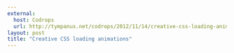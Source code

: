 ```yaml
---
external: 
  host: Codrops
  url: http://tympanus.net/codrops/2012/11/14/creative-css-loading-animations/
layout: post
title: "Creative CSS loading animations"
---
```

